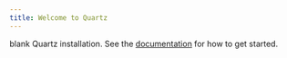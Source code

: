 ```yaml
---
title: Welcome to Quartz
---
```


blank Quartz installation.
See the [documentation](https://quartz.jzhao.xyz) for how to get started.
